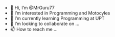 - 👋 Hi, I’m @MrGuru77
- 👀 I’m interested in Programming and Motocyles 
- 🌱 I’m currently learning Programming at UPT
- 💞️ I’m looking to collaborate on ...
- 📫 How to reach me ...

<!---
MrGuru77/MrGuru77 is a ✨ special ✨ repository because its `README.md` (this file) appears on your GitHub profile.
You can click the Preview link to take a look at your changes.
--->
